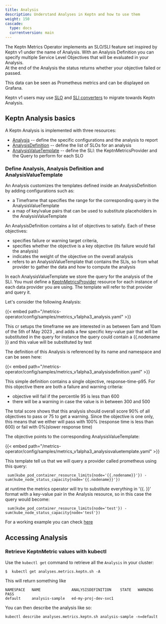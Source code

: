 ```yaml
---
title: Analysis
description: Understand Analyses in Keptn and how to use them
weight: 150
cascade:
  type: docs
  currentversion: main
---
```


The Keptn Metrics Operator implements an SLO/SLI feature set inspired by Keptn v1 under the name of Analysis.
With an Analysis Definition you can specify multiple Service Level Objectives that will be evaluated in your Analysis.  
At the end of the Analysis the status returns whether your objective failed or passed.

This data can be seen as Prometheus metrics and can be displayed on Grafana.

Keptn v1 users may use [SLO](https://github.com/keptn/lifecycle-toolkit/blob/main/metrics-operator/converter/slo_converter.md#slo-converter) and [SLI converters](https://github.com/keptn/lifecycle-toolkit/blob/main/metrics-operator/converter/sli_converter.md#sli-converter) to migrate towards Keptn Analysis. 

## Keptn Analysis basics

A Keptn Analysis is implemented with three resources:

* [Analysis](https://lifecycle.keptn.sh/docs/crd-ref/metrics/v1alpha3/#analysis) --
  define the specific configurations and the analysis to report
* [AnalysisDefinition](https://lifecycle.keptn.sh/docs/crd-ref/metrics/v1alpha3/#analysisdefinition) --
  define the list of SLOs for an analysis
* [AnalysisValueTemplate](https://lifecycle.keptn.sh/docs/crd-ref/metrics/v1alpha3/#analysisvaluetemplate) --
  define the SLI: the KeptnMetricsProvider and the Query to perform for each SLO

### Define Analysis, Analysis Definition and AnalysisValueTemplate

An Analysis customizes the templates defined inside an AnalysisDefinition by adding configurations such as:
* a Timeframe that specifies the range for the corresponding query in the AnalysisValueTemplate
* a map of key/value pairs that can be used to substitute placeholders in the AnalysisValueTemplate

An AnalysisDefinition contains a list of objectives to satisfy.
Each of these objectives:
* specifies failure or warning target criteria,
* specifies whether the objective is a key objective (its failure would fail the analysis)
* indicates the weight of the objective on the overall analysis
* refers to an AnalysisValueTemplate that contains the SLIs, so from what provider to gather the data and how to compute the analysis

In each AnalysisValueTemplate we store the query for the analysis of the SLI. You must define a
[KeptnMetricsProvider](../yaml-crd-ref/metricsprovider.md) resource
for each instance of each data provider you are using.
The template will refer to that provider and query it.

Let's consider the following Analysis:

{{< embed path="/metrics-operator/config/samples/metrics_v1alpha3_analysis.yaml" >}}

This cr setups the timeframe we are interested in as between 5am and 10am of the 5th of May 2023 ,
and adds a few specific key-value pair that will be substituted in the query
for instance the query could contain a {{.nodename }} and this value will be substituted by test

The definition of this Analysis is referenced by its name and namespace and can be seen here:

{{< embed path="/metrics-operator/config/samples/metrics_v1alpha3_analysisdefinition.yaml" >}}

This simple definition contains a single objective, response-time-p95. For this objective there are both a
failure and warning criteria:

* objective will fail if the percentile 95 is less than 600
* there will be a warning in case the value is in between 300 and 500

The total score shows that this analysis should overall score  90% of all objectives to pass or 75 to get a warning.
Since the objective is one only, this means that we either will pass with 100% (response time is less than 600) or fail with 0%(slower response time)

The objective points to the corresponding AnalysisValueTemplate:



{{< embed path="/metrics-operator/config/samples/metrics_v1alpha3_analysisvaluetemplate.yaml" >}}

This template tell us that we will query a provider called prometheus using this query:
```shell
 sum(kube_pod_container_resource_limits{node='{{.nodename}}'}) - sum(kube_node_status_capacity{node='{{.nodename}}'})
```

at runtime the metrics operator will try to substitute everything in '{{. }}' format with a key-value pair in the Analysis resource,
so in this case the query would become:

```shell
 sum(kube_pod_container_resource_limits{node='test'}) - sum(kube_node_status_capacity{node='test'})
```

For a working example you can check [here](https://github.com/keptn/lifecycle-toolkit/tree/main/test/integration/analysis-controller-multiple-providers)

## Accessing Analysis

### Retrieve KeptnMetric values with kubectl
Use the `kubectl get` command to retrieve all the `Analysis` in your cluster:

```shell
$  kubectl get analyses.metrics.keptn.sh -A

```
This will return something like

```shell
NAMESPACE   NAME              ANALYSISDEFINITION    STATE   WARNING   PASS
default     analysis-sample   ed-my-proj-dev-svc1
```

You can then describe the analysis like so:

```shell
kubectl describe analyses.metrics.keptn.sh analysis-sample -n=default
```